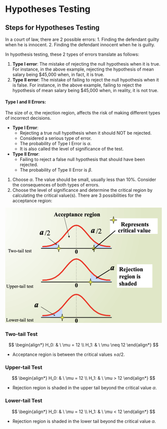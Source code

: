 # Hypotheses Testing

## Steps for Hypotheses Testing

In a court of law, there are 2 possible errors: 1. Finding the defendant
guilty when he is innocent. 2. Finding the defendant innocent when he is
guilty.

In hypothesis testing, these 2 types of errors translate as follows:

1.  **Type I error**: The mistake of rejecting the null hypothesis when
    it is true. For instance, in the above example, rejecting the
    hypothesis of mean salary being \$45,000 when, in fact, it is true.
2.  **Type II error**: The mistake of failing to reject the null
    hypothesis when it is false. For instance, in the above example,
    failing to reject the hypothesis of mean salary being \$45,000 when,
    in reality, it is not true.

#### Type I and II Errors:

The size of $\alpha$, the rejection region, affects the risk of making
different types of incorrect decisions.

- **Type I Error**:
  - Rejecting a true null hypothesis when it should NOT be rejected.
  - Considered a serious type of error.
  - The probability of Type I Error is $\alpha$.
  - It is also called the level of significance of the test.
- **Type II Error**:
  - Failing to reject a false null hypothesis that should have been
    rejected.
  - The probability of Type II Error is $\beta$.

1.  Choose $\alpha$. The value should be small, usually less than 10%.
    Consider the consequences of both types of errors.
2.  Choose the level of significance and determine the critical region
    by calculating the critical value(s). There are 3 possibilities for
    the acceptance region:

![](tests.png)

### Two-tail Test

$$
\begin{align*}
H_0: & \ \mu = 12 \\
H_1: & \ \mu \neq 12
\end{align*}
$$

- Acceptance region is between the critical values $\pm \alpha/2$.

### Upper-tail Test

$$
\begin{align*}
H_0: & \ \mu = 12 \\
H_1: & \ \mu > 12
\end{align*}
$$

- Rejection region is shaded in the upper tail beyond the critical value
  $\alpha$.

### Lower-tail Test

$$
\begin{align*}
H_0: & \ \mu = 12 \\
H_1: & \ \mu < 12
\end{align*}
$$

- Rejection region is shaded in the lower tail beyond the critical value
  $\alpha$.
